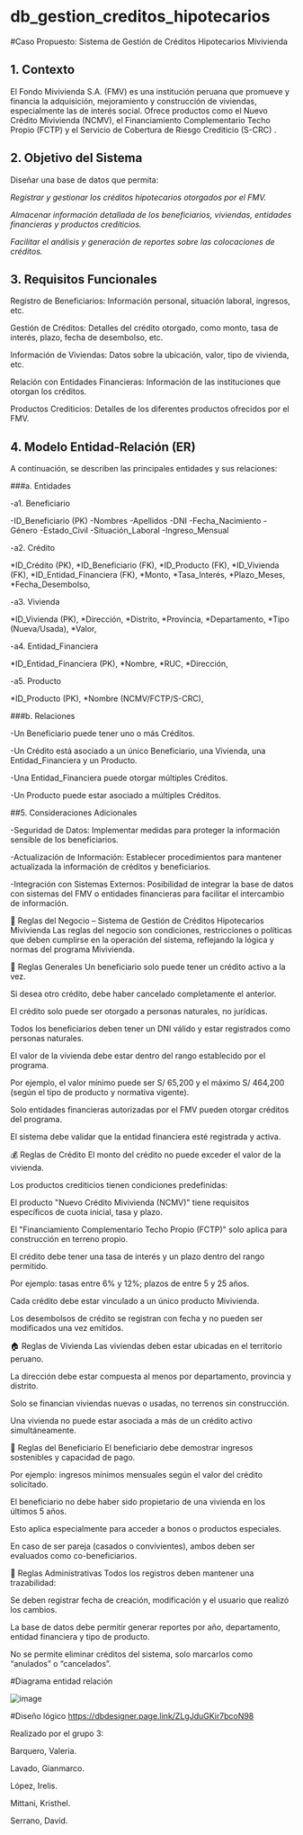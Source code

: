 # db_gestion_creditos_hipotecarios
#Caso Propuesto: Sistema de Gestión de Créditos Hipotecarios Mivivienda

## 1. Contexto
El Fondo Mivivienda S.A. (FMV) es una institución peruana que promueve y financia la adquisición, mejoramiento y construcción de viviendas, especialmente las de interés social. Ofrece productos como el Nuevo Crédito Mivivienda (NCMV), el Financiamiento Complementario Techo Propio (FCTP) y el Servicio de Cobertura de Riesgo Crediticio (S-CRC) .

## 2. Objetivo del Sistema

  Diseñar una base de datos que permita:

  *Registrar y gestionar los créditos hipotecarios otorgados por el FMV.*

  *Almacenar información detallada de los beneficiarios, viviendas, entidades financieras y productos crediticios.*

  *Facilitar el análisis y generación de reportes sobre las colocaciones de créditos.*

## 3. Requisitos Funcionales

  Registro de Beneficiarios: Información personal, situación laboral, ingresos, etc.

  Gestión de Créditos: Detalles del crédito otorgado, como monto, tasa de interés, plazo, fecha de desembolso, etc.

  Información de Viviendas: Datos sobre la ubicación, valor, tipo de vivienda, etc.

  Relación con Entidades Financieras: Información de las instituciones que otorgan los créditos.

  Productos Crediticios: Detalles de los diferentes productos ofrecidos por el FMV.

## 4. Modelo Entidad-Relación (ER)
   
A continuación, se describen las principales entidades y sus relaciones:

###a. Entidades

-a1. Beneficiario

  -ID_Beneficiario (PK)
  -Nombres
  -Apellidos
  -DNI
  -Fecha_Nacimiento
  -Género
  -Estado_Civil
  -Situación_Laboral
  -Ingreso_Mensual

-a2.  Crédito

  *ID_Crédito (PK),
  *ID_Beneficiario (FK),
  *ID_Producto (FK),
  *ID_Vivienda (FK),
  *ID_Entidad_Financiera (FK),
  *Monto,
  *Tasa_Interés,
  *Plazo_Meses,
  *Fecha_Desembolso,

-a3. Vivienda

  *ID_Vivienda (PK),
  *Dirección,
  *Distrito,
  *Provincia,
  *Departamento,
  *Tipo (Nueva/Usada),
  *Valor,

-a4.  Entidad_Financiera

  *ID_Entidad_Financiera (PK),
  *Nombre,
  *RUC,
  *Dirección,
  
  -a5.  Producto
  
  *ID_Producto (PK),
  *Nombre (NCMV/FCTP/S-CRC),


###b. Relaciones

-Un Beneficiario puede tener uno o más Créditos.

-Un Crédito está asociado a un único Beneficiario, una Vivienda, una Entidad_Financiera y un Producto.

-Una Entidad_Financiera puede otorgar múltiples Créditos.

-Un Producto puede estar asociado a múltiples Créditos.

##5. Consideraciones Adicionales

-Seguridad de Datos: Implementar medidas para proteger la información sensible de los beneficiarios.

-Actualización de Información: Establecer procedimientos para mantener actualizada la información de créditos y beneficiarios.

-Integración con Sistemas Externos: Posibilidad de integrar la base de datos con sistemas del FMV o entidades financieras para facilitar el intercambio de información.

📜 Reglas del Negocio – Sistema de Gestión de Créditos Hipotecarios Mivivienda
Las reglas del negocio son condiciones, restricciones o políticas que deben cumplirse en la operación del sistema, reflejando la lógica y normas del programa Mivivienda.

🧾 Reglas Generales
Un beneficiario solo puede tener un crédito activo a la vez.

Si desea otro crédito, debe haber cancelado completamente el anterior.

El crédito solo puede ser otorgado a personas naturales, no jurídicas.

Todos los beneficiarios deben tener un DNI válido y estar registrados como personas naturales.

El valor de la vivienda debe estar dentro del rango establecido por el programa.

Por ejemplo, el valor mínimo puede ser S/ 65,200 y el máximo S/ 464,200 (según el tipo de producto y normativa vigente).

Solo entidades financieras autorizadas por el FMV pueden otorgar créditos del programa.

El sistema debe validar que la entidad financiera esté registrada y activa.

💰 Reglas de Crédito
El monto del crédito no puede exceder el valor de la vivienda.

Los productos crediticios tienen condiciones predefinidas:

El producto "Nuevo Crédito Mivivienda (NCMV)" tiene requisitos específicos de cuota inicial, tasa y plazo.

El "Financiamiento Complementario Techo Propio (FCTP)" solo aplica para construcción en terreno propio.

El crédito debe tener una tasa de interés y un plazo dentro del rango permitido.

Por ejemplo: tasas entre 6% y 12%; plazos de entre 5 y 25 años.

Cada crédito debe estar vinculado a un único producto Mivivienda.

Los desembolsos de crédito se registran con fecha y no pueden ser modificados una vez emitidos.

🏠 Reglas de Vivienda
Las viviendas deben estar ubicadas en el territorio peruano.

La dirección debe estar compuesta al menos por departamento, provincia y distrito.

Solo se financian viviendas nuevas o usadas, no terrenos sin construcción.

Una vivienda no puede estar asociada a más de un crédito activo simultáneamente.

👤 Reglas del Beneficiario
El beneficiario debe demostrar ingresos sostenibles y capacidad de pago.

Por ejemplo: ingresos mínimos mensuales según el valor del crédito solicitado.

El beneficiario no debe haber sido propietario de una vivienda en los últimos 5 años.

Esto aplica especialmente para acceder a bonos o productos especiales.

En caso de ser pareja (casados o convivientes), ambos deben ser evaluados como co-beneficiarios.

📑 Reglas Administrativas
Todos los registros deben mantener una trazabilidad:

Se deben registrar fecha de creación, modificación y el usuario que realizó los cambios.

La base de datos debe permitir generar reportes por año, departamento, entidad financiera y tipo de producto.

No se permite eliminar créditos del sistema, solo marcarlos como “anulados” o “cancelados”.

#Diagrama entidad relación

![image](https://github.com/user-attachments/assets/5f0cedce-920b-4bed-8730-39a335eb6807)



#Diseño lógico
https://dbdesigner.page.link/ZLgJduGKir7bcoN98

Realizado por el grupo 3:

Barquero, Valeria.

Lavado, Gianmarco.

López, Irelis.

Mittani, Kristhel.

Serrano, David.
